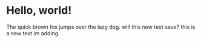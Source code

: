 # Hello, world!

The quick brown fox jumps over the lazy dog.
will this new text save?
this is a new text im adding.
